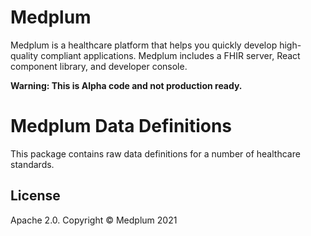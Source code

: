 # Medplum

Medplum is a healthcare platform that helps you quickly develop high-quality compliant applications.  Medplum includes a FHIR server, React component library, and developer console.

**Warning: This is Alpha code and not production ready.**

# Medplum Data Definitions

This package contains raw data definitions for a number of healthcare standards.

## License

Apache 2.0.  Copyright &copy; Medplum 2021

